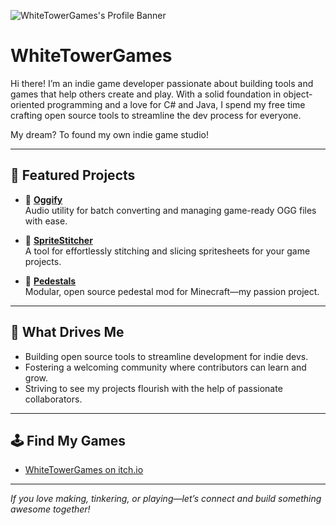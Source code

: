![WhiteTowerGames's Profile Banner](https://github.com/WhiteTowerGames.png)

# WhiteTowerGames

Hi there! I’m an indie game developer passionate about building tools and games that help others create and play. With a solid foundation in object-oriented programming and a love for C# and Java, I spend my free time crafting open source tools to streamline the dev process for everyone.

My dream? To found my own indie game studio!

---

## 🚀 Featured Projects

- 🎵 **[Oggify](https://github.com/WhiteTowerGames/Oggify)**  
  Audio utility for batch converting and managing game-ready OGG files with ease.

- 🧵 **[SpriteStitcher](https://github.com/WhiteTowerGames/SpriteStitcher)**  
  A tool for effortlessly stitching and slicing spritesheets for your game projects.

- 🗿 **[Pedestals](https://github.com/WhiteTowerGames/pedestals-121)**  
  Modular, open source pedestal mod for Minecraft—my passion project.

---

## 🎯 What Drives Me

- Building open source tools to streamline development for indie devs.
- Fostering a welcoming community where contributors can learn and grow.
- Striving to see my projects flourish with the help of passionate collaborators.

---

## 🕹️ Find My Games

- [WhiteTowerGames on itch.io](https://white-tower-games.itch.io/)

---

*If you love making, tinkering, or playing—let’s connect and build something awesome together!*
